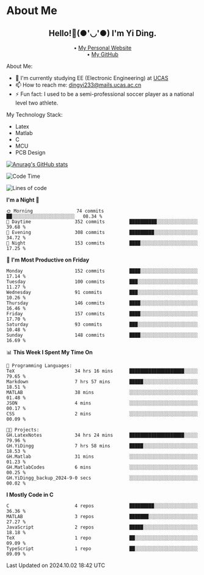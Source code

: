 # About Me

<h2 style="text-align:center;"> Hello!👋(●'◡'●) I'm Yi Ding.</h2>

<div style="text-align:center;">
  • <a href="https://yidingg.github.io/YiDingg">My Personal Website</a><br>
  • <a href="https://github.com/YiDingg">My GitHub</a>
</div>

About Me:
- 🔭 I'm currently studying EE (Electronic Engineering) at [UCAS](https://www.ucas.ac.cn/)
- 📫 How to reach me: dingyi233@mails.ucas.ac.cn
- ⚡ Fun fact: I used to be a semi-professional soccer player as a national level two athlete.

My Technology Stack:
- Latex
- Matlab
- C
- MCU
- PCB Design

[![Anurag's GitHub stats](https://github-readme-stats.vercel.app/api?username=YiDingg)](https://github.com/anuraghazra/github-readme-stats)

<!--START_SECTION:waka-->
![Code Time](http://img.shields.io/badge/Code%20Time-551%20hrs%2011%20mins-blue)

![Lines of code](https://img.shields.io/badge/From%20Hello%20World%20I%27ve%20Written-599.4%20thousand%20lines%20of%20code-blue)

**I'm a Night 🦉** 

```text
🌞 Morning                74 commits          ██░░░░░░░░░░░░░░░░░░░░░░░   08.34 % 
🌆 Daytime                352 commits         ██████████░░░░░░░░░░░░░░░   39.68 % 
🌃 Evening                308 commits         █████████░░░░░░░░░░░░░░░░   34.72 % 
🌙 Night                  153 commits         ████░░░░░░░░░░░░░░░░░░░░░   17.25 % 
```
📅 **I'm Most Productive on Friday** 

```text
Monday                   152 commits         ████░░░░░░░░░░░░░░░░░░░░░   17.14 % 
Tuesday                  100 commits         ███░░░░░░░░░░░░░░░░░░░░░░   11.27 % 
Wednesday                91 commits          ███░░░░░░░░░░░░░░░░░░░░░░   10.26 % 
Thursday                 146 commits         ████░░░░░░░░░░░░░░░░░░░░░   16.46 % 
Friday                   157 commits         ████░░░░░░░░░░░░░░░░░░░░░   17.70 % 
Saturday                 93 commits          ███░░░░░░░░░░░░░░░░░░░░░░   10.48 % 
Sunday                   148 commits         ████░░░░░░░░░░░░░░░░░░░░░   16.69 % 
```


📊 **This Week I Spent My Time On** 

```text
💬 Programming Languages: 
TeX                      34 hrs 16 mins      ████████████████████░░░░░   79.65 % 
Markdown                 7 hrs 57 mins       █████░░░░░░░░░░░░░░░░░░░░   18.51 % 
MATLAB                   38 mins             ░░░░░░░░░░░░░░░░░░░░░░░░░   01.48 % 
JSON                     4 mins              ░░░░░░░░░░░░░░░░░░░░░░░░░   00.17 % 
CSS                      2 mins              ░░░░░░░░░░░░░░░░░░░░░░░░░   00.09 % 

🐱‍💻 Projects: 
GH.LatexNotes            34 hrs 24 mins      ████████████████████░░░░░   79.96 % 
GH.YiDingg               7 hrs 58 mins       █████░░░░░░░░░░░░░░░░░░░░   18.53 % 
GH.Matlab                31 mins             ░░░░░░░░░░░░░░░░░░░░░░░░░   01.23 % 
GH.MatlabCodes           6 mins              ░░░░░░░░░░░░░░░░░░░░░░░░░   00.25 % 
GH.YiDingg_backup_2024-9-0 secs              ░░░░░░░░░░░░░░░░░░░░░░░░░   00.02 % 
```

**I Mostly Code in C** 

```text
C                        4 repos             █████████░░░░░░░░░░░░░░░░   36.36 % 
MATLAB                   3 repos             ███████░░░░░░░░░░░░░░░░░░   27.27 % 
JavaScript               2 repos             █████░░░░░░░░░░░░░░░░░░░░   18.18 % 
TeX                      1 repo              ██░░░░░░░░░░░░░░░░░░░░░░░   09.09 % 
TypeScript               1 repo              ██░░░░░░░░░░░░░░░░░░░░░░░   09.09 % 
```




 Last Updated on 2024.10.02 18:42 UTC
<!--END_SECTION:waka-->
